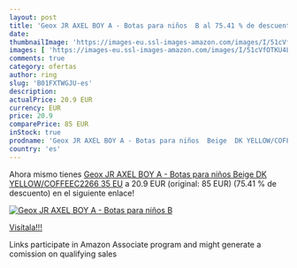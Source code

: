 ```yaml
---
layout: post
title: 'Geox JR AXEL BOY A - Botas para niños  B al 75.41 % de descuento'
date: 
thumbnailImage: 'https://images-eu.ssl-images-amazon.com/images/I/51cVfOTKU4L._SL200_.jpg'
images: [ 'https://images-eu.ssl-images-amazon.com/images/I/51cVfOTKU4L._SL200_.jpg' ]
comments: true
category: ofertas
author: ring
slug: 'B01FXTWGJU-es'
description:
actualPrice: 20.9 EUR
currency: EUR
price: 20.9
comparePrice: 85 EUR
inStock: true
prodname: 'Geox JR AXEL BOY A - Botas para niños  Beige  DK YELLOW/COFFEEC2266   35 EU'
country: 'es'
---
```


Ahora mismo tienes [Geox JR AXEL BOY A - Botas para niños  Beige  DK YELLOW/COFFEEC2266   35 EU](https://www.amazon.es/dp/B01FXTWGJU/?tag=tolees-21) a 20.9 EUR (original: 85 EUR) (75.41 %  de descuento) en el siguiente enlace!

[![Geox JR AXEL BOY A - Botas para niños  B](https://images-eu.ssl-images-amazon.com/images/I/51cVfOTKU4L._SL200_.jpg)](https://www.amazon.es/dp/B01FXTWGJU/?tag=tolees-21)

[Visítala!!!](https://www.amazon.es/dp/B01FXTWGJU/?tag=tolees-21)

Links participate in Amazon Associate program and might generate a comission on qualifying sales
